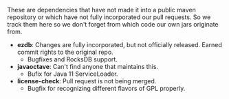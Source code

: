 These are dependencies that have not made it into a public maven repository or which have not fully incorporated our pull requests. So we track them here so we don't forget from which code our own jars originate from.

- **ezdb**: Changes are fully incorporated, but not officially released. Earned commit rights to the original repo.
    - Bugfixes and RocksDB support.
- **javaoctave**: Can't find anyone that maintains this.
    - Bufix for Java 11 ServiceLoader.
- **license-check**: Pull request is not being merged.
    - Bugfix for recognizing different flavors of GPL properly.
